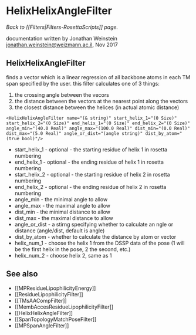 # HelixHelixAngleFilter
*Back to [[Filters|Filters-RosettaScripts]] page.*

documentation written by Jonathan Weinstein jonathan.weinstein@weizmann.ac.il, Nov 2017

## HelixHelixAngleFilter
finds a vector which is a linear regression of all backbone atoms in each TM span specified by the user.
this filter calculates one of 3 things:
1. the crossing angle between the vecors
2. the distance between the vectors at the nearest point along the vectors
3. the closest distance between the helices (in actual atomic distance)

```
<HelixHelixAngleFilter name="(& string)" start_helix_1="(0 Size)" start_helix_2="(0 Size)" end_helix_1="(0 Size)" end_helix_2="(0 Size)" angle_min="(40.0 Real)" angle_max="(100.0 Real)" dist_min="(0.0 Real)" dist_max="(5.0 Real)" angle_or_dist="(angle string)" dist_by_atom="(true bool)"/>
```

- start_helix_1 - optional - the starting residue of helix 1 in rosetta numbering
- end_helix_1 - optional - the ending residue of helix 1 in rosetta numbering
- start_helix_2 - optional - the starting residue of helix 2 in rosetta numbering
- end_helix_2 - optional - the ending residue of helix 2 in rosetta numbering
- angle_min - the minimal angle to allow
- angle_max - the maximal angle to allow
- dist_min - the minimal distance to allow
- dist_max - the maximal distance to allow
- angle_or_dist - a stirng specifying whether to calculate an ngle or distance (angle/dist, default is angle)
- dist_by_atom - whether to calculate the distance by atom or vector
- helix_num_1 - choose the helix 1 from the DSSP data of the pose (1 will be the first helix in the pose, 2 the second, etc.)
- helix_num_2 - choose helix 2, same as 1


## See also
* [[MPResidueLipophilicityEnergy]]
* [[ResidueLipophilicityFilter]]
* [[TMsAACompFilter]]
* [[MembAccesResidueLipophilicityFilter]]
* [[HelixHelixAngleFilter]]
* [[SpanTopologyMatchPoseFilter]]
* [[MPSpanAngleFilter]]